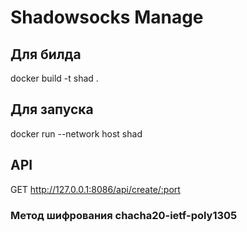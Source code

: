 # Shadowsocks Manage
 

## Для билда
docker build -t shad .
## Для запуска 
docker run --network host shad

## API
GET http://127.0.0.1:8086/api/create/:port 
### Метод шифрования chacha20-ietf-poly1305